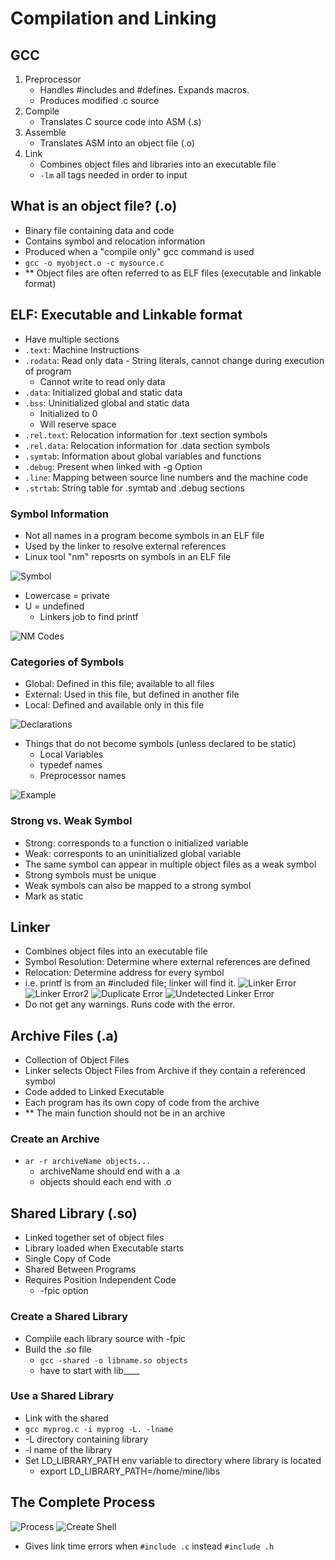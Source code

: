 # Compilation and Linking

## GCC
1. Preprocessor
    - Handles #includes and #defines. Expands macros.
    - Produces modified .c source
2. Compile
    - Translates C source code into ASM (.s)
3. Assemble
    - Translates ASM into an object file (.o)
4. Link 
    - Combines object files and libraries into an executable file
    - `-lm` all tags needed in order to input

## What is an object file? (.o)
- Binary file containing data and code
- Contains symbol and relocation information
- Produced when a "compile only" gcc command is used
- `gcc -o myobject.o -c mysource.c`
- ** Object files are often referred to as ELF files (executable and linkable format)

## ELF: Executable and Linkable format
- Have multiple sections
- `.text`: Machine Instructions
- `.rodata`: Read only data - String literals, cannot change during execution of program
    - Cannot write to read only data
- `.data`: Initialized global and static data
- `.bss`: Uninitialized global and static data
    - Initialized to 0
    - Will reserve space
- `.rel.text`: Relocation information for .text section symbols
- `.rel.data`: Relocation information for .data section symbols
- `.symtab`: Information about global variables and functions
- `.debug`: Present when linked with -g Option
- `.line`: Mapping between source line numbers and the machine code
- `.strtab`: String table for .symtab and .debug sections

### Symbol Information
- Not all names in a program become symbols in an ELF file
- Used by the linker to resolve external references
- Linux tool "nm" reposrts on symbols in an ELF file

![Symbol](img/Screenshot%202024-11-18%20at%207.17.33%20PM.png)
- Lowercase = private
- U = undefined
    - Linkers job to find printf

![NM Codes](img/Screenshot%202024-11-18%20at%207.19.13%20PM.png)

### Categories of Symbols
- Global: Defined in this file; available to all files
- External: Used in this file, but defined in another file
- Local: Defined and available only in this file

![Declarations](img/Screenshot%202024-11-18%20at%207.22.35%20PM.png)
- Things that do not become symbols (unless declared to be static)
    - Local Variables
    - typedef names
    - Preprocessor names

![Example](img/Screenshot%202024-11-18%20at%207.26.58%20PM.png)

### Strong vs. Weak Symbol
- Strong: corresponds to a function o initialized variable
- Weak: corresponts to an uninitialized global variable
- The same symbol can appear in multiple object files as a weak symbol
- Strong symbols must be unique
- Weak symbols can also be mapped to a strong symbol
- Mark as static

## Linker
- Combines object files into an executable file
- Symbol Resolution: Determine where external references are defined
- Relocation: Determine address for every symbol
- i.e. printf is from an #included file; linker will find it.
![Linker Error](img/Screenshot%202024-11-18%20at%207.34.23%20PM.png)
![Linker Error2](img/Screenshot%202024-11-18%20at%207.36.00%20PM.png)
![Duplicate Error](img/Screenshot%202024-11-18%20at%207.37.05%20PM.png)
![Undetected Linker Error](img/Screenshot%202024-11-18%20at%207.41.40%20PM.png)
- Do not get any warnings. Runs code with the error.

## Archive Files (.a)
- Collection of Object Files
- Linker selects Object Files from Archive if they contain a referenced symbol
- Code added to Linked Executable
- Each program has its own copy of code from the archive
- ** The main function should not be in an archive

### Create an Archive
- `ar -r archiveName objects...`
    - archiveName should end with a .a
    - objects should each end with .o

## Shared Library (.so)
- Linked together set of object files
- Library loaded when Executable starts
- Single Copy of Code
- Shared Between Programs
- Requires Position Independent Code
    - -fpic option

### Create a Shared Library
- Compiile each library source with -fpic
- Build the .so file
    - `gcc -shared -o libname.so objects`
    - have to start with lib____

### Use a Shared Library
- Link with the shared
- `gcc myprog.c -i myprog -L. -lname`
- -L directory containing library
- -l name of the library
- Set LD_LIBRARY_PATH env variable to directory where library is located
    - export LD_LIBRARY_PATH=/home/mine/libs

## The Complete Process
![Process](img/Screenshot%202024-11-18%20at%207.50.19%20PM.png)
![Create Shell](img/Screenshot%202024-11-18%20at%207.53.33%20PM.png)

- Gives link time errors when `#include .c` instead `#include .h`

